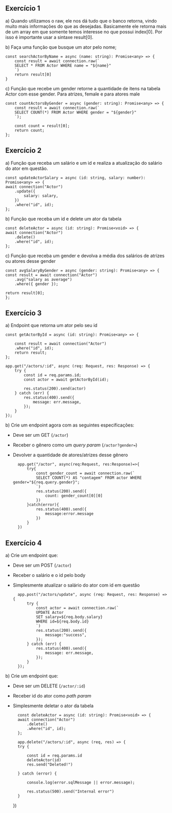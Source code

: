 ## Exercício 1 

a) Quando utilizamos o raw, ele nos dá tudo que o banco retorna, vindo muito mais informações do que as desejadas. Basicamente ele retorna mais de um array em que somente temos interesse no que possui index[0]. Por isso é importante usar a sintaxe result[0]. 

b) Faça uma função que busque um ator pelo nome;

    const searchActorByName = async (name: string): Promise<any> => {
        const result = await connection.raw(`
        SELECT * FROM Actor WHERE name = "${name}"
        `)
        return result[0]
    }


c)  Função que recebe um gender retorne a quantidade de itens na tabela Actor com esse gender. Para atrizes, female e para atores male

    const countActorsByGender = async (gender: string): Promise<any> => {
        const result = await connection.raw(`
        SELECT COUNT(*) FROM Actor WHERE gender = "${gender}"
        `);

        const count = result[0];
        return count;
    };

## Exercício 2 

a) Função que receba um salário e um id e realiza a atualização do salário do ator em questão.

    const updateActorSalary = async (id: string, salary: number): Promise<any> => {
    await connection("Actor")
        .update({
            salary: salary,
        })
        .where("id", id);
    };

b) Função que receba um id e delete um ator da tabela

    const deleteActor = async (id: string): Promise<void> => {
    await connection("Actor")
        .delete()
        .where("id", id);
    };

c) Função que receba um gender e devolva a média dos salários de atrizes ou atores desse gender

    const avgSalaryByGender = async (gender: string): Promise<any> => {
    const result = await connection("Actor")
        .avg("salary as average")
        .where({ gender });

    return result[0];
    };

## Exercício 3 

a) Endpoint que retorna um ator pelo seu id

    const getActorById = async (id: string): Promise<any> => {

        const result = await connection("Actor")
        .where("id", id);
        return result;
    };

    app.get("/actors/:id", async (req: Request, res: Response) => {
        try {
            const id = req.params.id;
            const actor = await getActorById(id);

            res.status(200).send(actor)
        } catch (err) {
            res.status(400).send({
                message: err.message,
            });
        }
    });

b) Crie um endpoint agora com as seguintes especificações:

- Deve ser um GET (`/actor`)
- Receber o gênero como um *query param* (`/actor?gender=`)
- Devolver a quantidade de atores/atrizes desse gênero

        app.get("/actor", async(req:Request, res:Response)=>{
            try{
                const gender_count = await connection.raw(`
                SELECT COUNT(*) AS "contagem" FROM actor WHERE gender="${req.query.gender}";
                `)
                res.status(200).send({
                    count: gender_count[0][0]
                })
            }catch(error){
                res.status(400).send({
                    message:error.message
                })
            }
        })


## Exercício 4 

a) Crie um endpoint que:
- Deve ser um POST (`/actor`)
- Receber o salário e o id pelo body
- Simplesmente atualizar o salário do ator com id em questão

        app.post("/actors/update", async (req: Request, res: Response) => {
            try {
                const actor = await connection.raw(`
                UPDATE Actor 
                SET salary=${req.body.salary}
                WHERE id=${req.body.id}
                `)
                res.status(200).send({
                    message:"success",
                });
            } catch (err) {
                res.status(400).send({
                    message: err.message,
                });
            }
        });


b) Crie um endpoint que:
- Deve ser um DELETE (`/actor/:id`)
- Receber id do ator como *path param*
- Simplesmente deletar o ator da tabela

        const deleteActor = async (id: string): Promise<void> => {
        await connection("Actor")
            .delete()
            .where("id", id);
        };

        app.delete("/actors/:id", async (req, res) => {
        try {

            const id = req.params.id
            deleteActor(id)
            res.send("Deleted!")

        } catch (error) {

            console.log(error.sqlMessage || error.message);

            res.status(500).send("Internal error")
        }
    })